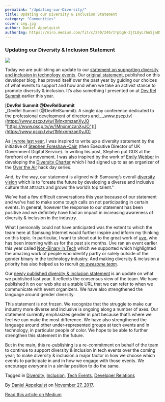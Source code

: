 ```yaml
---
permalink: "/Updating-our-Diversity/"
title: Updating our Diversity & Inclusion Statement
category: "Communities"
cover: img.jpg
author: Daniel Appelquist
authorImg: https://miro.medium.com/fit/c/240/240/1*pbg6-ZjCLUyL76n5ja0S5Q.jpeg
---
```


### Updating our Diversity & Inclusion Statement

![](https://cdn-images-1.medium.com/max/800/1*z2COSqeSYjn7ZTL5zUH4rA.jpeg)

Today we are publishing an update to our [statement on supporting diversity and inclusion in technology events](https://samsunginter.net/diversity-inclusion-statement). Our [original statement](https://medium.com/samsung-internet-dev/supporting-diversity-at-tech-events-8b004965c0bd), published on this developer blog, has proved itself over the past year by guiding our choices of what events to support and how and when we take an activist stance to promote diversity & inclusion. It’s also something I presented on at [Dev Rel Summit](http://www.devrelsummit.com) earlier this year.

[**DevRel Summit @DevRelSummit**  
_DevRel Summit (@DevRelSummit). A single day conference dedicated to the professional development of directors and…_www.pscp.tv](https://www.pscp.tv/w/1MnxnmzanXyJO "https://www.pscp.tv/w/1MnxnmzanXyJO")[](https://www.pscp.tv/w/1MnxnmzanXyJO)

As [I wrote last year](https://medium.com/samsung-internet-dev/supporting-diversity-at-tech-events-8b004965c0bd), I was inspired to write up a diversity statement by the initiative of [Stephen Foreshaw-Cain](https://gds.blog.gov.uk/2016/03/08/gds-and-gender-diversity-at-conferences-and-events/) (then Executive Director of UK Government Digital Service). In writing his post, Stephen put GDS at the forefront of a movement. I was also inspired by the work of [Emily Webber](https://medium.com/u/8c355c7af8f9) in developing the [Diversity Charter](http://diversitycharter.org/) which I had signed up to as an organizer of the [Over the Air](https://overtheair.org) hack day series.

And, by the way, our statement is aligned with Samsung’s overall [diversity vision](https://www.samsung.com/us/aboutsamsung/sustainability/diversity-and-inclusion/) which is to “create the future by developing a diverse and inclusive culture that attracts and grows the world’s top talent.”

We’ve had a few difficult conversations this year because of our statement and we’ve had to make some tough calls on not participating in certain events. In general, however the response to our statement has been positive and we definitely have had an impact in increasing awareness of diversity & inclusion in the industry.

What I personally could not have anticipated was the extent to which the team here at Samsung Internet would further inspire and inform my thinking on this topic. In particular, I want to shout out to the great work of [uve,](https://medium.com/u/387f13d790e3) who has been interning with us for the past six months. Uve ran an event earlier this year called [Non-Binary in Tech](https://nonbinary.tech/) which we supported which highlighted the amazing work of people who identify partly or solely outside of the gender binary in the technology industry. And making diversity & inclusion a priority has also helped us to recruit [_an awesome team_](https://samsunginter.net/team)_._

Our [newly published diversity & inclusion statement](https://samsunginter.net/diversity-inclusion-statement) is an update on what we published last year. It reflects the consensus view of the team. We have published it on our web site at a stable URL that we can refer to when we communicate with event organizers. We have also strengthened the language around gender diversity.

This statement is not frozen. We recognize that the struggle to make our industry more diverse and inclusive is ongoing along a number of axes. Our statement currently emphasizes gender in part because that’s where we feel we can make the most difference. We have also strengthened the language around other under-represented groups at tech events and in technology, in particular people of color. We hope to be able to further strengthen this statement in the future.

But in the main, this re-publishing is a re-commitment on behalf of the team to continue to support diversity & inclusion in tech events over the coming year; to make diversity & inclusion a major factor in how we choose which events to participate in and in how we engage with those events. We encourage everyone in a similar position to do the same.

Tagged in [Diversity](https://medium.com/tag/diversity), [Inclusion](https://medium.com/tag/inclusion), [Tech Events](https://medium.com/tag/tech-events), [Developer Relations](https://medium.com/tag/developer-relations)

By [Daniel Appelquist](https://medium.com/@torgo) on [November 27, 2017](https://medium.com/p/ac13848faed8).

[Read this article on Medium](https://medium.com/@torgo/updating-our-diversity-inclusion-statement-ac13848faed8)
